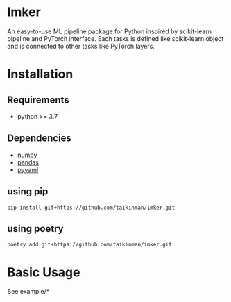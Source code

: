 # Imker
An easy-to-use ML pipeline package for Python inspired by scikit-learn pipeline and PyTorch interface. Each tasks is defined like scikit-learn object and is connected to other tasks like PyTorch layers.

# Installation
## Requirements
- python >= 3.7

## Dependencies
- [numpy](https://github.com/numpy/numpy)
- [pandas](https://github.com/pandas-dev/pandas)
- [pyyaml](https://github.com/yaml/pyyaml)

## using pip
```
pip install git+https://github.com/taikinman/imker.git
```

## using poetry
```
poetry add git+https://github.com/taikinman/imker.git
```

# Basic Usage
See example/*
